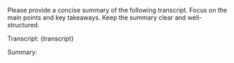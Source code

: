 Please provide a concise summary of the following transcript. Focus on the main points and key takeaways. Keep the summary clear and well-structured.

Transcript:
{transcript}

Summary: 